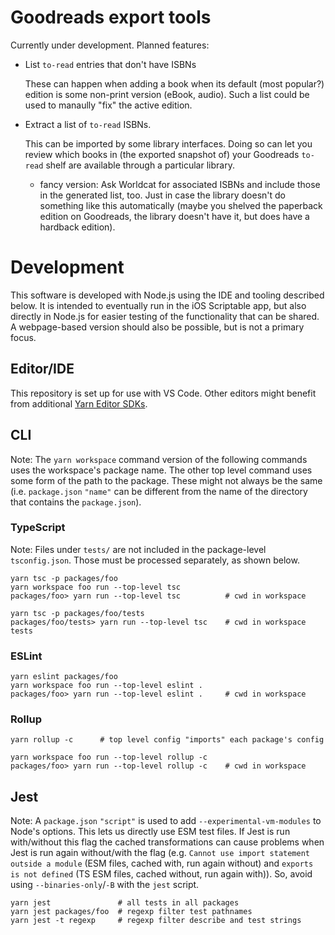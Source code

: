 # Goodreads export tools

Currently under development. Planned features:

* List `to-read` entries that don't have ISBNs

    These can happen when adding a book when its default (most popular?) edition
    is some non-print version (eBook, audio). Such a list could be used to
    manaully "fix" the active edition.

* Extract a list of `to-read` ISBNs.

    This can be imported by some library interfaces. Doing so can let you review
    which books in (the exported snapshot of) your Goodreads `to-read` shelf are
    available through a particular library.

  * fancy version: Ask Worldcat for associated ISBNs and include those in the
    generated list, too. Just in case the library doesn't do something like this
    automatically (maybe you shelved the paperback edition on Goodreads, the
    library doesn't have it, but does have a hardback edition).

# Development

This software is developed with Node.js using the IDE and tooling described
below. It is intended to eventually run in the iOS Scriptable app, but also
directly in Node.js for easier testing of the functionality that can be shared.
A webpage-based version should also be possible, but is not a primary focus.

## Editor/IDE

This repository is set up for use with VS Code. Other editors might benefit from
additional [Yarn Editor SDKs][sdks].

[sdks]: https://yarnpkg.com/getting-started/editor-sdks

## CLI

Note: The `yarn workspace` command version of the following commands uses the
workspace's package name. The other top level command uses some form of the path
to the package. These might not always be the same (i.e. `package.json` `"name"`
can be different from the name of the directory that contains the
`package.json`).

### TypeScript

Note: Files under `tests/` are not included in the package-level
`tsconfig.json`. Those must be processed separately, as shown below.

    yarn tsc -p packages/foo
    yarn workspace foo run --top-level tsc
    packages/foo> yarn run --top-level tsc          # cwd in workspace

    yarn tsc -p packages/foo/tests
    packages/foo/tests> yarn run --top-level tsc    # cwd in workspace tests

### ESLint

    yarn eslint packages/foo
    yarn workspace foo run --top-level eslint .
    packages/foo> yarn run --top-level eslint .     # cwd in workspace

### Rollup

    yarn rollup -c      # top level config "imports" each package's config

    yarn workspace foo run --top-level rollup -c
    packages/foo> yarn run --top-level rollup -c    # cwd in workspace

## Jest

Note: A `package.json` `"script"` is used to add `--experimental-vm-modules` to
Node's options. This lets us directly use ESM test files. If Jest is run
with/without this flag the cached transformations can cause problems when Jest
is run again without/with the flag (e.g. `Cannot use import statement outside a
module` (ESM files, cached with, run again without) and `exports is not defined`
(TS ESM files, cached without, run again with)). So, avoid using
`--binaries-only`/`-B` with the `jest` script.

    yarn jest               # all tests in all packages
    yarn jest packages/foo  # regexp filter test pathnames
    yarn jest -t regexp     # regexp filter describe and test strings
